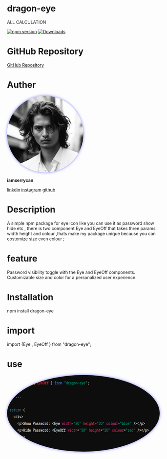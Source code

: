 # dragon-eye

ALL CALCULATION 

[![npm version](https://badge.fury.io/js/dragon-eye.svg)](https://www.npmjs.com/package/dragon-eye)
[![Downloads](https://img.shields.io/npm/dt/dragon-eye.svg)](https://www.npmjs.com/package/dragon-eye)


# GitHub Repository

[GitHub Repository](https://github.com/iamxerrycan/NPMpackage/tree/main/dragon-eye)


# Auther 

<img src="https://github.com/iamxerrycan/NPMpackage/blob/main/sample.jpg" alt="Sample Image" width="250" height="250" style="border-radius: 50%; box-shadow: 0 0 10px rgba(0, 0, 255, 0.5);">

**iamxerrycan**

[linkdin](https://www.linkedin.com/in/iamxerrycan/)
[instagram](https://www.instagram.com/rajshishsinghrajput/)
[github](https://github.com/iamxerrycan)

# Description

A simple npm package for eye icon like you can use it as password show hide etc , there is two component Eye and EyeOff that takes three params width height and colour ,thats make my package unique because you can costomize size even colour ;

# feature

Password visibility toggle with the Eye and EyeOff components.
Customizable size and color for a personalized user experience.

# Installation

npm install dragon-eye 

# import 

import {Eye , EyeOff  } from "dragon-eye";

# use 

<p>  <Eye width="" height="" colour=""/ ></p>

<img src="https://github.com/iamxerrycan/NPMpackage/blob/main/dragon-eye/eye.png" alt="Sample Image" width="500" height="250" style="border-radius: 50%; box-shadow: 0 0 10px rgba(0, 0, 255, 0.5);">

